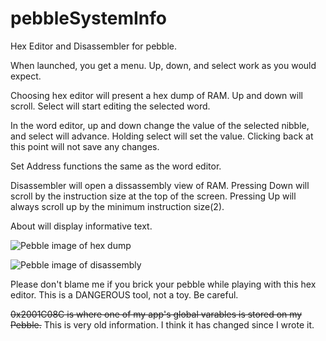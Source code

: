 pebbleSystemInfo
================

Hex Editor and Disassembler for pebble.

When launched, you get a menu.  Up, down, and select work as you would expect.

Choosing hex editor will present a hex dump of RAM.  Up and down will scroll.
Select will start editing the selected word.

In the word editor, up and down change the value of the selected nibble, and
select will advance.  Holding select will set the value.  Clicking back at
this point will not save any changes.

Set Address functions the same as the word editor.

Disassembler will open a dissassembly view of RAM.  Pressing Down will scroll
by the instruction size at the top of the screen.  Pressing Up will always
scroll up by the minimum instruction size(2).

About will display informative text.

![Pebble image of hex dump](https://raw.github.com/rigel314/pebbleSystemInfo/db98eba7b59fb6cf8af94aefcc2c9cebe0a5595e/images/hexdump.png)

![Pebble image of disassembly](https://raw.github.com/rigel314/pebbleSystemInfo/e92e5025a4d528b15830003d395a82079979f541/images/disasm.png)

Please don't blame me if you brick your pebble while playing with this hex editor.  This is a DANGEROUS tool, not a toy.  Be careful.

~~0x2001C08C is where one of my app's global varables is stored on my Pebble.~~
This is very old information.  I think it has changed since I wrote it.
